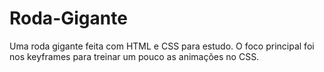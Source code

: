 # Roda-Gigante
Uma roda gigante feita com HTML e CSS para estudo. O foco principal foi nos keyframes para treinar um pouco as animações no CSS.

